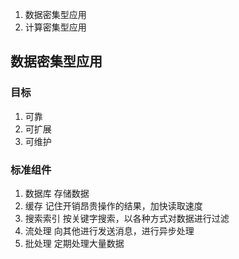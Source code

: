 
1. 数据密集型应用
2. 计算密集型应用

## 数据密集型应用

### 目标
1. 可靠
2. 可扩展
3. 可维护

### 标准组件
1. 数据库       存储数据
2. 缓存         记住开销昂贵操作的结果，加快读取速度
3. 搜索索引     按关键字搜索，以各种方式对数据进行过滤
4. 流处理       向其他进行发送消息，进行异步处理
5. 批处理       定期处理大量数据


































